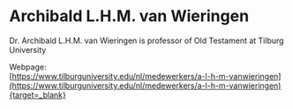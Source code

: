 # **Archibald L.H.M. van Wieringen**


Dr. Archibald L.H.M. van Wieringen is professor of Old Testament at Tilburg University


Webpage:    
[https://www.tilburguniversity.edu/nl/medewerkers/a-l-h-m-vanwieringen](https://www.tilburguniversity.edu/nl/medewerkers/a-l-h-m-vanwieringen){target=_blank}    







 